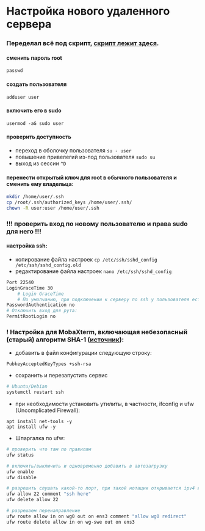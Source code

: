 # Настройка нового удаленного сервера

### Переделал всё под скрипт, [скрипт лежит здеся](https://github.com/user-is-absinthe/rpi_scripts/blob/master/remote_server/firstsetup_newvps.sh).

#### сменить пароль root
```passwd```

#### создать пользователя
```adduser user```

#### включить его в sudo
```usermod -aG sudo user```
#### проверить доступность
- переход в оболочку пользователя
```su - user```
- повышение привелегий из-под пользователя
```sudo su```
- выход из сессии
```^D```

#### перенести открытый ключ для root в обычного пользователя и сменить ему владельца:
```bash
mkdir /home/user/.ssh
cp /root/.ssh/authorized_keys /home/user/.ssh/
chown -R user:user /home/user/.ssh
```

### **!!! проверить вход по новому пользователю и права sudo для него !!!**

#### настройка ssh:
- копирование файла настроек
```cp /etc/ssh/sshd_config /etc/ssh/sshd_config.old```
- редактирование файла настроек
```nano /etc/ssh/sshd_config```
```bash
Port 22540
LoginGraceTime 30
	# Login GraceTime
	# По умолчанию, при подключении к серверу по ssh у пользователя есть 2 минуты для ввода логина и пароля. Такого промежутка более чем достаточно, причем не только для авторизованного пользователя, но и для хакера. Поэтому время ожидания ввода этих данных стоит ограничить до 30-60 секунд, в зависимости от ваших предпочтений.
PasswordAuthentication no
# Отключить вход для рута:
PermitRootLogin no
```
### ! Настройка для MobaXterm, включающая небезопасный (старый) алгоритм SHA-1 ([источник](https://superuser.com/questions/1678830/server-refused-our-key-only-from-mobaxterm-bookmark-setup)):

- добавить в файл конфигурации следующую строку:

```
PubkeyAcceptedKeyTypes +ssh-rsa
```

- сохранить и перезапустить сервис
```bash
# Ubuntu/Debian
systemctl restart ssh
```
- при необходимости установить утилиты, в частности, ifconfig и ufw (Uncomplicated Firewall):
```
apt install net-tools -y
apt install ufw -y
```

- Шпаргалка по ufw:
```bash
# проверить что там по правилам
ufw status

# включить/выключить и одновременно добавить в автозагрузку
ufw enable
ufw disable

# разрешить слушать какой-то порт, при такой нотации открывается ipv4 и ipv6 сразу по протоколам TCP и UDP
ufw allow 22 comment "ssh here"
ufw delete allow 22

# разрешаем перенаправление
ufw route allow in on wg0 out on ens3 comment "allow wg0 redirect"
ufw route delete allow in on wg-swe out on ens3

```
